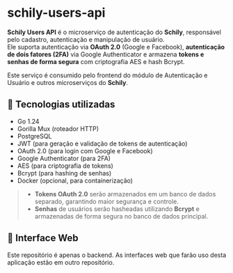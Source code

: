 # schily-users-api
**Schily Users API** é o microserviço de autenticação do **Schily**, responsável pelo cadastro, autenticação e manipulação de usuário.  
Ele suporta autenticação via **OAuth 2.0** (Google e Facebook), **autenticação de dois fatores (2FA)** via Google Authenticator e armazena **tokens e senhas de forma segura** com criptografia AES e hash Bcrypt.

Este serviço é consumido pelo frontend do módulo de Autenticação e Usuário e outros microserviços do **Schily**.


## 🧰 Tecnologias utilizadas
- Go 1.24
- Gorilla Mux (roteador HTTP)
- PostgreSQL
- JWT (para geração e validação de tokens de autenticação)
- OAuth 2.0 (para login com Google e Facebook)
- Google Authenticator (para 2FA)
- AES (para criptografia de tokens)
- Bcrypt (para hashing de senhas)
- Docker (opcional, para containerização)
> - **Tokens OAuth 2.0** serão armazenados em um banco de dados separado, garantindo maior segurança e controle.
> - **Senhas** de usuários serão hasheadas utilizando **Bcrypt** e armazenadas de forma segura no banco de dados principal.

## 🔗 Interface Web
Este repositório é apenas o backend. As interfaces web que farão uso desta aplicação estão em outro repositório.
